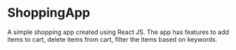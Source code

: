 # ShoppingApp
 A simple shopping app created using React JS. The app has features to add items to cart, delete items from cart, filter the items based on keywords.
